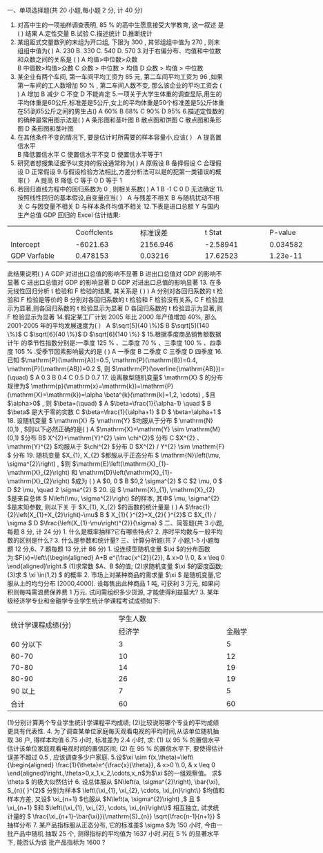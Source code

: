 一、单项选择题(共 20 小题,每小题 2 分, 计 40 分)
 1. 对高中生的一项抽样调查表明,  85 %  的高中生愿意接受大学教育, 这一叙述 是(      ) 结果
 A.定性交量
 B.试验 
 C.描述统计 
 D.推断统计
 2. 某组距式交量数列的末组为开口组, 下限为 300 , 其邻组组中值为 270 , 则末组组中值为( )
 A. 230
 B.  330 
 C. 540
 D. 570
 3.对于右偏分布、均值和中位数和众数之间的关系是 ( )
 A  均值&gt;中位数&gt;众数  
 B  中倡数&gt;均值&gt;众数
 C 众数  &gt;  中位数  &gt;  均值
 D 众数  &gt;  均值  &gt;  中位数
 4. 某企业有两个车间, 第一车间平均工资为 85 元, 第二车间平均工资为 96 ,如果第一车间的工人数增加  50 % , 第二车间人数不变, 那么该企业的平均工资会 (   ) 
 A 增加
 B 减少
 C 不变
 D 不能肯定
 5.一项关于大学生体重的调查显际,用生的平均体重是60公斤,标准差是5公斤,女上的平均体重是50个标准差是5公斤体重在55到65公斤之间的男生占()
  A 60%
  B 68%
  C 90%
  D  95%
 6.描述定性数的的确种最常用图示法是(   )
 A  条形图和茎叶图 
 B  散点图和饼图
 C  散点图和条形图
 D  条形图和茎叶图 
 7. 在其他条件不变的情况下, 要是估计时所需要的样本容量小,应该(   ）
 A 提高置信水平  
 B 降低置信水平
 C 使置信水平不变 
 D 使置信水平等于1
 8. 研究者想搜集证据予以支持的假设通常称为( )
 A 原假设 
 B 备择假设
 C 合理假设 
 D 正常假设
 9.与假设检验方法相比,方差分析法可以是的犯第一类错误的概率( ）
 A 提高
 B 降低
 C 等于 0
 D 等于 1
 10. 若回归直线方程中的回归系数为 0 , 则相关系数( )
 A 1
 B -1
 C 0
 D 无法确定
 11.按照线性回归的基本假设,自变量应当( ）
 A 与残差不相关
 B 与随机扰动不相关
 C 与因变量不相关
 D 与样本条件均值不相关
 12.下表是进口总额  Y  与国内生产总值 GDP 回归的 Excel 估计结果:
 <table data-lake-id="yHjcp" id="yHjcp" margin="true" width-mode="contain" class="lake-table" style="width: 750px"><colgroup><col width="150"><col width="150"><col width="150"><col width="150"><col width="150"></colgroup><tbody><tr data-lake-id="ud94760c8" id="ud94760c8"><td data-lake-id="uc2a8d6fe" id="uc2a8d6fe">

 </td><td data-lake-id="uadea24ec" id="uadea24ec">Cooffclents 
 </td><td data-lake-id="u3b521233" id="u3b521233">标准误差
 </td><td data-lake-id="u9d2796db" id="u9d2796db">t  Stat
 </td><td data-lake-id="u02f01583" id="u02f01583">P-value
 </td></tr><tr data-lake-id="u270339b3" id="u270339b3"><td data-lake-id="uf7d50bf4" id="uf7d50bf4">Intercept
 </td><td data-lake-id="u21121d15" id="u21121d15">-6021.63
 </td><td data-lake-id="u2b94de54" id="u2b94de54">2156.946
 </td><td data-lake-id="ub5fbfc41" id="ub5fbfc41">-2.58941 
 </td><td data-lake-id="u0795b850" id="u0795b850">0.034582 
 </td></tr><tr data-lake-id="u18daeb6e" id="u18daeb6e"><td data-lake-id="u15d8e4f2" id="u15d8e4f2">GDP Varfable
 </td><td data-lake-id="ufc2f6b89" id="ufc2f6b89">0.478153
 </td><td data-lake-id="u3549c80f" id="u3549c80f">0.03216
 </td><td data-lake-id="u12fd68ee" id="u12fd68ee">17.62523
 </td><td data-lake-id="u9eaea1d4" id="u9eaea1d4">1.23e-11
 </td></tr></tbody></table>此结果说明(   )
 A GDP 对进出口总值的影响不显著 
 B 进出口总值对 GDP 的影响不显著
 C 进出口总值对 GDP 的影响显著 
 D GDP 对进出口总值的影响显著
 13. 在多元线性回归分析  t  检验和  F  检验的结果, 其关系是 ( )  ) 
 A  分别对各回归系数的 t 检验和 F 检验是等价的
 B  分别对各回归系数的 t 检验和 F 检验没有关系,
 C   F 检验显示为显著,则各回归系数的 t 检验显示为显著
 D  各回归系数的 t 检验显示为显著,则  F 检验显示为显著
 14.假定某工厂计划 2005 年比 2000 年产值增加 40%, 那么 2001-2005 年的平均发展速度为(    ）
 A  $\sqrt[5]{40 \%}$  
 B  $\sqrt[5]{140 \%}$ 
 C  $\sqrt[6]{40 \%}$ 
 D  $\sqrt[6]{140 \%} $
 15.根据季度商品销售额数据计午 的季节性指数分别是:一季度  125 %  、二季度 70 % 、三季度  100 % 、四季度  105 % .受季节因素影响最大的是 (   )
 A  一季度  
 B  二季度 
 C  三季度  
 D  四季度
 16. 已知  $\mathrm{P}(\mathrm{A})=0.5, \mathrm{P}(\mathrm{B})=0.4, \mathrm{P}(\mathrm{AB})=0.2 $, 则  $\mathrm{P}(\overline{\mathrm{AB}})=(\quad) $
 A  0.3 
 B  0.4
 C  0.5
 D  0.7
 17. 设离散型随机变量$  \mathrm{X} $ 的分布规律为$  \mathrm{p}(\mathrm{x}=\mathrm{k})=\mathrm{P}(\mathrm{X}=\mathrm{k})=\alpha \beta^{k}(\mathrm{k}=1,2, \cdots) , $且$\alpha>0$ , 则  $\beta=(\quad) $
 A  $\beta=\frac{1}{\alpha-1} \quad  $
 B  $\beta$  是大于零的实数  
 C  $\beta=\frac{1}{\alpha+1} $
 D $ \beta=\alpha+1 $
 18. 设随机变量 $ \mathrm{X}  与  \mathrm{Y}  $均服从于分布 $ \mathrm{N}(0,1) , $则以下必然正确的是( )
 A $\mathrm{X}+\mathrm{Y} \sim \mathrm{M}(0,1)  $分布  
 B$ X^{2}+\mathrm{Y}^{2} \sim \chi^{2}$  分布
 C $X^{2} 、 \mathrm{Y}^{2}  $均服从于  $\chi^{2}  $分布
 D  $X^{2} / Y^{2} \sim \mathrm{F} $ 分布
 19. 随机变量  $X_{1}, X_{2}  $都服从于正态分布 $ \mathrm{N}\left(\mu, \sigma^{2}\right) , $则  $\mathrm{E}\left(\mathrm{X}_{1}-\mathrm{X}_{2}\right)  和  \mathrm{D}\left(\mathrm{X}_{1}-\mathrm{X}_{2}\right)  $成为 (    )
 A  $0,  0 $
 B  $0,2 \sigma^{2} $
 C  $2 \mu, 0 $
 D  $2 \mu, \quad 2 \sigma^{2} $
 20. 设 $ \mathrm{X}_{1}, \mathrm{X}_{2}  $是来自总体 $ N\left(\mu, \sigma^{2}\right)  $的样本, 其中$  \mu, \sigma^{2}  $是末知参数, 则以下关 于  $X_{1}, X_{2}  $的函数的统计量是  (      ) 
 A  $\frac{1}{2}\left(X_{1}+X_{2}\right)-\mu$ 
 B $ X_{1}{ }^{2}+X_{2}{ }^{2}$ 
 C $X_{1} / \sigma $
 D  $\frac{\left(X_{1}-\mu\right)^{2}}{\sigma} $
 二、简答题(共 3 小题,每题 8 分, 计 24 分)
 1. 什么是概率抽样?它有哪些特点?
 2. 序时平均数与一般平均数的区别是什么?
 3. 什么是参数和统计量?
 三、计算分析题(共 7 小题,1-5 小题每题 12 分,6、7 题每题 13 分,计 86 分)
 1. 设连续型随机变量  $\xi  $的分布函数为:$F(x)=\left\{\begin{aligned}
A+B e^{\frac{x^{2}}{2}}, & x>0 \\
0, & x \leq 0
\end{aligned}\right.$
 (1)求常数 $A、B $的值;
 (2)求随机变量  $\xi  $的密度函数;
 (3)求 $ \xi \in(1,2) $ 的概率
 2. 市场上对某种商品的需求量  $\xi $ 是随机变量,它服从上的均匀分布 [2000,4000]. 设每售出此种商品 1 吨, 可获利 3 万元, 如果问积则每吨需浪费保养费 1 万元. 试问需组织多少货源, 才能使得利益最大?
 3. 某年级经济学专业和金融学专业学生统计学课程考试成绩如下:
 <table data-lake-id="G2xym" id="G2xym" margin="true" width-mode="contain" class="lake-table" style="width: 750px"><colgroup><col width="250"><col width="250"><col width="250"></colgroup><tbody><tr data-lake-id="u730b9132" id="u730b9132"><td data-lake-id="u7f9d441a" id="u7f9d441a" rowSpan="2" style="vertical-align: middle">统计学课程成绩(分)
 </td><td data-lake-id="u37355320" id="u37355320" colSpan="2" style="vertical-align: middle">学生人数
 </td></tr><tr data-lake-id="u7664469b" id="u7664469b"><td data-lake-id="u825fe4a5" id="u825fe4a5" style="vertical-align: middle">经济学
 </td><td data-lake-id="uab457106" id="uab457106" style="vertical-align: middle">金融学
 </td></tr><tr data-lake-id="uc2847858" id="uc2847858"><td data-lake-id="u2312ccdf" id="u2312ccdf" style="vertical-align: middle">60 分以下
 </td><td data-lake-id="u173cf960" id="u173cf960" style="vertical-align: middle">3
 </td><td data-lake-id="u6f44f6ec" id="u6f44f6ec" style="vertical-align: middle">5
 </td></tr><tr data-lake-id="u83a5dba2" id="u83a5dba2"><td data-lake-id="u6b211e63" id="u6b211e63" style="vertical-align: middle"> 60-70
 </td><td data-lake-id="u12873f1c" id="u12873f1c" style="vertical-align: middle">10
 </td><td data-lake-id="u54c1f6b2" id="u54c1f6b2" style="vertical-align: middle">12
 </td></tr><tr data-lake-id="u742ba50e" id="u742ba50e"><td data-lake-id="ub07dbb85" id="ub07dbb85" style="vertical-align: middle">70-80
 </td><td data-lake-id="ue460afb2" id="ue460afb2" style="vertical-align: middle">14
 </td><td data-lake-id="u4253ec59" id="u4253ec59" style="vertical-align: middle">19
 </td></tr><tr data-lake-id="uefa51023" id="uefa51023"><td data-lake-id="u08936e8c" id="u08936e8c" style="vertical-align: middle">80-90 
 </td><td data-lake-id="u61dd693d" id="u61dd693d" style="vertical-align: middle">26
 </td><td data-lake-id="u1fd4e265" id="u1fd4e265" style="vertical-align: middle">19
 </td></tr><tr data-lake-id="u9927fbac" id="u9927fbac"><td data-lake-id="u36b5e8f2" id="u36b5e8f2" style="vertical-align: middle">90 以上
 </td><td data-lake-id="u65ba235b" id="u65ba235b" style="vertical-align: middle">7
 </td><td data-lake-id="u653608e1" id="u653608e1" style="vertical-align: middle">5
 </td></tr><tr data-lake-id="u84b8f45d" id="u84b8f45d"><td data-lake-id="u5c9682c4" id="u5c9682c4" style="vertical-align: middle">合计
 </td><td data-lake-id="u17cffa02" id="u17cffa02" style="vertical-align: middle">60
 </td><td data-lake-id="u0a3db113" id="u0a3db113" style="vertical-align: middle">60
 </td></tr></tbody></table>(1)分别计算两个专业学生统计学课程平均成绩;
 (2)比较说明哪个专业的平均成绩更具有代表性.
 4. 为了调查某单位家庭每天观看电视的平均时间,从该单位随机抽取 36 户, 得样本均值  6.75  小时, 标准差为  2.4  小时, 求:
 (1) 以  95 %  的置信水平估计该单位家庭观看电视时间的置信区间;
 (2) 在  95 %  的置信水平下, 要使得估计误差不超过  0.5 , 应该调查多少户家庭.
 5.设$\xi \sim f(x,\theta)=\left\{\begin{aligned}
\frac{1}{\theta}e^{\frac{x}{\theta}}, & x>0 \\
0, & x \leq 0
\end{aligned}\right.,\theta>0,x_1,x_2,\cdots,x_n$为$\xi 
$的一组观察值。
 求$  \theta $ 的极大似然估计
 6. 设总体服从  $N\left(a, \sigma^{2}\right), \bar{\xi}, S_{n}{ }^{2}$  分别为样本$  \left\{\xi_{1}, \xi_{2}, \cdots, \xi_{n}\right\}  $均值和样本方差, 又设$  \xi_{n+1}  $也服从  $N\left(a, \sigma^{2}\right) ,$ 且 $ \xi_{n+1}  $和  $\left\{\xi_{1}, \xi_{2}, \cdots, \xi_{n}\right\}$  相互独立, 试求统计量的 $ \frac{\xi_{n+1}-\bar{\xi}}{\mathrm{S}_{n}} \sqrt{\frac{n-1}{n+1}} $ 抽样分布
 7. 某产品指标服从正态分布, 它的标准差$  \sigma  $为 150 小时, 今由一批产品中随机 抽取 25 个, 测得指标的平均值为 1637 小时.问在  5 %  的显著水平下, 能否认为该 批产品指标为 1600 ?
 